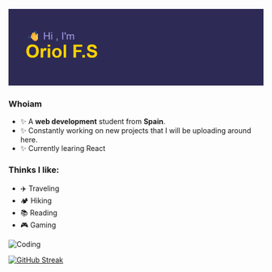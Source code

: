 [![MasterHead](header.png)](https://github.com/OriolFiblaSancho)
### Whoiam
- ✨ A <b>web development</b> student from <b>Spain</b>. 
- ✨ Constantly working on new projects that I will be uploading around here.
- ✨ Currently learing React

### Thinks I like:
- ✈️ Traveling
- 🏕️ Hiking
- 📚 Reading
- 🎮 Gaming

<img align="center" alt="Coding" width="400" src="https://github.com/user-attachments/assets/d4254e5e-ed00-4ec1-802e-8c642b0ac761">
  
[![GitHub Streak](https://streak-stats.demolab.com?user=OriolFiblaSancho&theme=shades-of-purple)](https://git.io/streak-stats)
